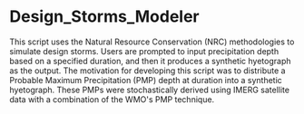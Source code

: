 # Design_Storms_Modeler
This script uses the Natural Resource Conservation (NRC) methodologies to simulate design storms. Users are prompted to input precipitation depth based on a specified duration, and then it produces a synthetic hyetograph as the output. 
The motivation for developing this script was to distribute a Probable Maximum Precipitation (PMP) depth at duration into a synthetic hyetograph. 
These PMPs were stochastically derived using IMERG satellite data with a combination of the WMO's PMP technique.
